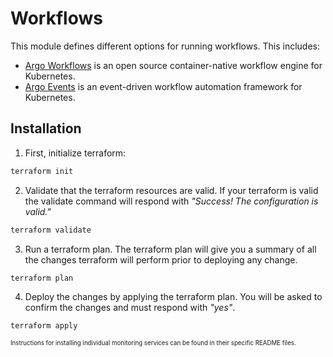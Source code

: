 # Workflows

This module defines different options for running workflows. This includes:

- [Argo Workflows](https://argoproj.github.io/argo-workflows/) is an open source container-native workflow engine for Kubernetes.
- [Argo Events](https://argoproj.github.io/argo-events/) is an event-driven workflow automation framework for Kubernetes.

## Installation

1. First, initialize terraform:

```bash
terraform init
```

2. Validate that the terraform resources are valid. If your terraform is valid the validate command will respond with _"Success! The configuration is valid."_

```bash
terraform validate
```

3. Run a terraform plan. The terraform plan will give you a summary of all the changes terraform will perform prior to deploying any change.

```bash
terraform plan
```

4. Deploy the changes by applying the terraform plan. You will be asked to confirm the changes and must respond with _"yes"_.

```bash
terraform apply
```

<sub><sup>Instructions for installing individual monitoring services can be found in their specific README files.</sup></sub>
